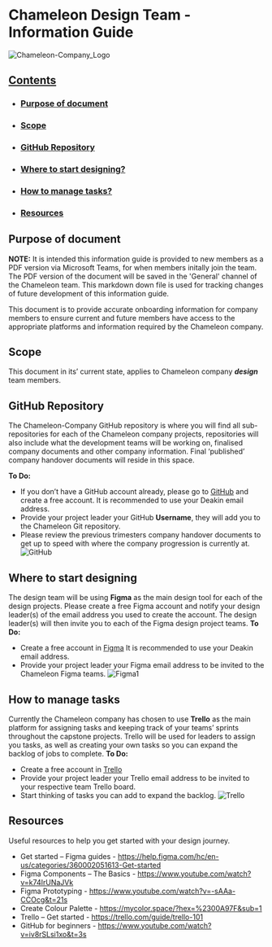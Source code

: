 # Chameleon Design Team - Information Guide  
![Chameleon-Company_Logo](https://user-images.githubusercontent.com/89020549/232201391-652dc639-69e5-48ce-90c9-37ef3f4690e4.PNG)



## [Contents](#contents)
- ### [Purpose of document](#purpose-of-document)
- ### [Scope](#scope)
- ### [GitHub Repository](#gitHub-repository)
- ### [Where to start designing?](#where-to-start-designing)
- ### [How to manage tasks?](#how-to-manage-tasks)  
- ### [Resources](#resources)

## Purpose of document
**NOTE:** It is intended this information guide is provided to new members as a PDF version via Microsoft Teams, for when members initally join the team. The PDF version of the document will be saved in the 'General' channel of the Chameleon team. This markdown down file is used for tracking changes of future development of this information guide.  

This document is to provide accurate onboarding information for company members to ensure current and future members have access to the appropriate platforms and information required by the Chameleon company. 


## Scope
This document in its’ current state, applies to Chameleon company ***design*** team members.


## GitHub Repository
The Chameleon-Company GitHub repository is where you will find all sub-repositories for each of the Chameleon company projects, repositories will also include what the development teams will be working on, finalised company documents and other company information. Final ‘published’ company handover documents will reside in this space. 

**To Do:**
- If you don’t have a GitHub account already, please go to [GitHub](https://github.com)  and create a free account. It is recommended to use your Deakin email address.
- Provide your project leader your GitHub **Username**, they will add you to the Chameleon Git repository.
- Please review the previous trimesters company handover documents to get up to speed with where the company progression is currently at.  
![GitHub](https://user-images.githubusercontent.com/89020549/232201208-06d10c88-2a7b-47a0-8bed-c1ccda5b47ce.png)

## Where to start designing
The design team will be using **Figma** as the main design tool for each of the design projects. Please create a free Figma account and notify your design leader(s) of the email address you used to create the account. The design leader(s) will then invite you to each of the Figma design project teams.
**To Do:**
- Create a free account in [Figma](https://www.figma.com/)
  It is recommended to use your Deakin email address.
- Provide your project leader your Figma email address to be invited to the Chameleon Figma teams.
![Figma1](https://user-images.githubusercontent.com/89020549/232201728-96756b62-2c05-4830-92e6-fe909794401c.png)

  
## How to manage tasks
Currently the Chameleon company has chosen to use **Trello** as the main platform for assigning tasks and keeping track of your teams’ sprints throughout the capstone projects.
Trello will be used for leaders to assign you tasks, as well as creating your own tasks so you can expand the backlog of jobs to complete.
**To Do:**
- Create a free account in [Trello](https://trello.com)
- Provide your project leader your Trello email address to be invited to your respective team Trello board.
- Start thinking of tasks you can add to expand the backlog.
![Trello](https://user-images.githubusercontent.com/89020549/232201750-17ce1fc9-dfb1-4fa7-8f44-6b7bcae772d1.png)

## Resources
Useful resources to help you get started with your design journey.
- Get started – Figma guides - https://help.figma.com/hc/en-us/categories/360002051613-Get-started
- Figma Components – The Basics - https://www.youtube.com/watch?v=k74IrUNaJVk
- Figma Prototyping - https://www.youtube.com/watch?v=-sAAa-CCOcg&t=21s
- Create Colour Palette - https://mycolor.space/?hex=%2300A97F&sub=1
- Trello – Get started - https://trello.com/guide/trello-101
- GitHub for beginners - https://www.youtube.com/watch?v=iv8rSLsi1xo&t=3s
